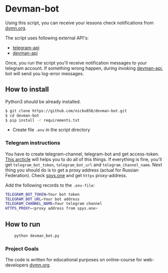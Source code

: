 # Devman-bot

Using this script, you can receive your lessons check notifications from [dvmn.org](https://dvmn.org/).
 

The script uses following external API's: 
- [telegram-api](https://api.telegram.org)
- [devman-api](https://dvmn.org/api/long_polling)

Once, you run the script you'll receive notification messages to your telegram account.
If something wrong happen, during invoking [devman-api](https://dvmn.org/api/long_polling), bot will send you log-error messages.

## How to install
Python3 should be already installed.
```bash
$ git clone https://github.com/nicko858/devman-bot.git
$ cd devman-bot
$ pip install -r requirements.txt
```
- Create file `.env` in the script directory


### Telegram instructions
You have to create telegram-channel, telegram-bot and get access-token.
[This arcticle](https://smmplanner.com/blog/otlozhennyj-posting-v-telegram/) will helps you to do all of this things.
If everything is fine, you'll get `telegram_bot_token`, `telegram_bot_url` and  `telegram_channel_name`.
Next thing you should do is to get a proxy address (actual for Russian Federation).
Check [spys.one](http://spys.one/proxys/US/) and get `https` proxy-address.
  
Add the following records to the `.env-file`:  

   ```bash
TELEGRAM_BOT_TOKEN=Your bot token
TELEGRAM_BOT_URL=Your bot address
TELEGRAM_CHANNEL_NAME=Your telegram channel
HTTPS_PROXY=<proxy address from spys.one>
  ```


## How to run

```bash
    python devman_bot.py
 ```


### Project Goals

The code is written for educational purposes on online-course for web-developers [dvmn.org](https://dvmn.org/).
